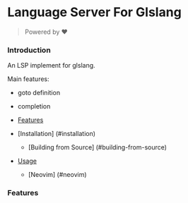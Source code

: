 # Language Server For Glslang
> Powered by ❤️


### Introduction

An LSP implement for glslang.

Main features:

- goto definition
- completion

- [Features](#features)
- [Installation] (#installation)
    - [Building from Source] (#building-from-source)
- [Usage](#usage)
    - [Neovim] (#neovim)

### Features
